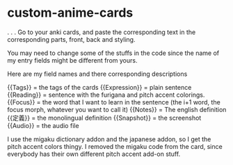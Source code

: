 # custom-anime-cards
. . .
Go to your anki cards, and paste the corresponding text in the corresponding parts, front, back and styling.


You may need to change some of the stuffs in the code since the name of my entry fields might be different from yours.

Here are my field names and there corresponding descriptions

{{Tags}} = the tags of the cards
{{Expression}} = plain sentence
{{Reading}} = sentence with the furigana and pitch accent colorings.
{{Focus}} = the word that I want to learn in the sentence (the i+1 word, the focus morph, whatever you want to call it)
{{Notes}} = The english definition
{{定義}} = the monolingual definition
{{Snapshot}} = the screenshot 
{{Audio}} = the audio file



I use the migaku dictionary addon and the japanese addon, so I get the pitch accent colors thingy. I removed the migaku code from the card, since everybody has their own different pitch accent add-on stuff.
